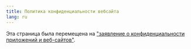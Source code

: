 ```yaml
---
title: Политика конфиденциальности вебсайта
lang: ru
---
```


Эта страница была перемещена на ["заявление о конфиденциальности приложений и веб-сайтов"](gdpr).

